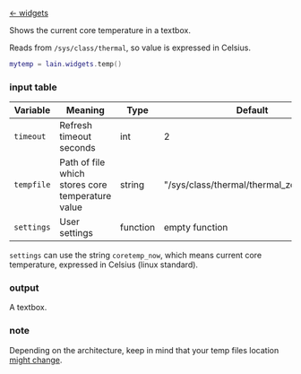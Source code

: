 [<- widgets](https://github.com/copycat-killer/lain/wiki/Widgets)

Shows the current core temperature in a textbox.

Reads from `/sys/class/thermal`, so value is expressed in Celsius.

```lua
mytemp = lain.widgets.temp()
```

### input table

Variable | Meaning | Type | Default
--- | --- | --- | ---
`timeout` | Refresh timeout seconds | int | 2
`tempfile` | Path of file which stores core temperature value | string | "/sys/class/thermal/thermal_zone0/temp"
`settings` | User settings | function | empty function

`settings` can use the string `coretemp_now`, which means current core temperature, expressed in Celsius (linux standard).

### output 

A textbox.

### note

Depending on the architecture, keep in mind that your temp files location [might change](https://github.com/copycat-killer/lain/issues/84#issuecomment-72751763).
